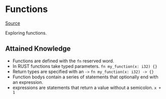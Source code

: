 # Functions
[Source](https://doc.rust-lang.org/stable/book/ch03-03-how-functions-work.html)  

Exploring functions.

## Attained Knowledge
* Functions are defined with the `fn` reserved word.
* In RUST functions take typed parameters. `fn my_function(x: i32) {}`
* Return types are specified with an `->` `fn my_function(x: i32) -> {}`
* Function bodys contain a series of statements that optionally end with an expression.
* expressions are statements that return a value without a semicolon. `x + 1`